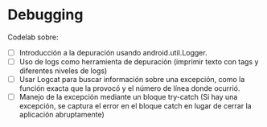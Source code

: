 # Debugging

Codelab sobre:
- [ ] Introducción a la depuración usando android.util.Logger.
- [ ] Uso de logs como herramienta de depuración (imprimir texto con tags y diferentes niveles de logs)
- [ ] Usar Logcat para buscar información sobre una excepción, como la función exacta que la provocó y el número de línea donde ocurrió.
- [ ] Manejo de la excepción mediante un bloque try-catch (Si hay una excepción, se captura el error en el bloque catch en lugar de cerrar la aplicación abruptamente)
